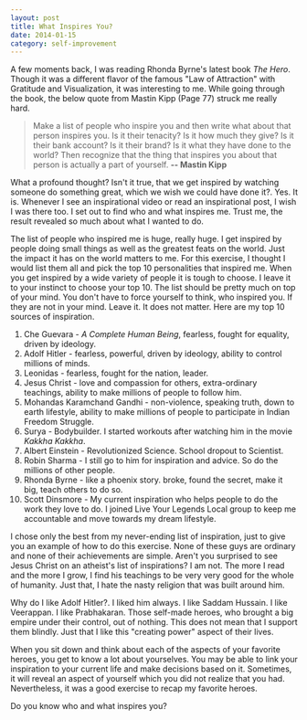 ```yaml
---
layout: post
title: What Inspires You?
date: 2014-01-15
category: self-improvement
---
```


A few moments back, I was reading Rhonda Byrne's latest book _The Hero_. Though it was a different flavor of the famous "Law of Attraction" with Gratitude and Visualization, it was interesting to me. While going through the book, the below quote from Mastin Kipp (Page 77) struck me really hard.

> Make a list of people who inspire you and then write what about that person inspires you. Is it their tenacity? Is it how much they give? Is it their bank account? Is it their brand? Is it what they have done to the world? Then recognize that the thing that inspires you about that person is actually a part of yourself.  **-- Mastin Kipp**

What a profound thought? Isn't it true, that we get inspired by watching someone do something great, which we wish we could have done it?. Yes. It is. Whenever I see an inspirational video or read an inspirational post, I wish I was there too. I set out to find who and what inspires me. Trust me, the result revealed so much about what I wanted to do.  

The list of people who inspired me is huge, really huge. I get inspired by people doing small things as well as the greatest feats on the world. Just the impact it has on the world matters to me. For this exercise, I thought I would list them all and pick the top 10 personalities that inspired me.  When you get inspired by a wide variety of people it is tough to choose. I leave it to your instinct to choose your top 10. The list should be pretty much on top of your mind. You don't have to force yourself to think, who inspired you. If they are not in your mind. Leave it. It does not matter. Here are my top 10 sources of inspiration.  

1. Che Guevara - _A Complete Human Being_, fearless, fought for equality, driven by ideology.
2. Adolf Hitler - fearless, powerful, driven by ideology, ability to control millions of minds.
3. Leonidas - fearless, fought for the nation, leader.
4. Jesus Christ - love and compassion for others, extra-ordinary teachings, ability to make millions of people to follow him.
5. Mohandas Karamchand Gandhi - non-violence, speaking truth, down to earth lifestyle, ability to make millions of people to participate in Indian Freedom Struggle.
6. Surya - Bodybuilder. I started workouts after watching him in the movie _Kakkha Kakkha_.
7. Albert Einstein - Revolutionized Science. School dropout to Scientist.
8. Robin Sharma - I still go to him for inspiration and advice. So do the millions of other people.
9. Rhonda Byrne - like a phoenix story. broke, found the secret, make it big, teach others to do so.
10. Scott Dinsmore - My current inspiration who helps people to do the work they love to do. I joined Live Your Legends Local group to keep me accountable and move towards my dream lifestyle.

I chose only the best from my never-ending list of inspiration, just to give you an example of how to do this exercise. None of these guys are ordinary and none of their achievements are simple. Aren't you surprised to see Jesus Christ on an atheist's list of inspirations? I am not. The more I read and the more I grow, I find his teachings to be very very good for the whole of humanity. Just that, I hate the nasty religion that was built around him.

Why do I like Adolf Hitler?. I liked him always. I like Saddam Hussain. I like Veerappan. I like Prabhakaran. Those self-made heroes, who brought a big empire under their control, out of nothing. This does not mean that I support them blindly. Just that I like this "creating power" aspect of their lives. 

When you sit down and think about each of the aspects of your favorite heroes, you get to know a lot about yourselves. You may be able to link your inspiration to your current life and make decisions based on it. Sometimes, it will reveal an aspect of yourself which you did not realize that you had. Nevertheless, it was a good exercise to recap my favorite heroes.

Do you know who and what inspires you?  
